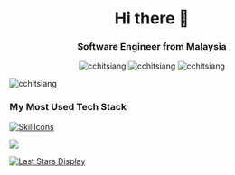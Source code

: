 ### 
<h1 align="center">Hi there 👋</h1>
<h3 align="center">Software Engineer from Malaysia</h3>

<p align="center">
  <img src="https://komarev.com/ghpvc/?username=cchitsiang" alt="cchitsiang" />
  <img src="https://badges.pufler.dev/years/cchitsiang" alt="cchitsiang" />
  <img src="https://badges.pufler.dev/commits/monthly/cchitsiang" alt="cchitsiang" />
</p>

<p align="left">
  <img align="center" src="https://github-readme-stats.calvinchankf.vercel.app/api?username=cchitsiang&show_icons=true&hide=issues" alt="cchitsiang" />
</p>

### My Most Used Tech Stack
[![SkillIcons](https://skillicons.dev/icons?i=js,ts,dotnet,react,nodejs,nestjs,mongodb,prisma,docker)](https://skillicons.dev)

![](https://hit.yhype.me/github/profile?user_id=343107)

[![Last Stars Display](https://badges.pufler.dev/last-stars/cchitsiang?count=9&padding=15&perRow=3)](https://badges.pufler.dev)


<!--![Top Languages](https://github-readme-stats.vercel.app/api/top-langs/?username=cchitsiang)-->


<!--
**cchitsiang/cchitsiang** is a ✨ _special_ ✨ repository because its `README.md` (this file) appears on your GitHub profile.

Here are some ideas to get you started:

- 🔭 I’m currently working on ...
- 🌱 I’m currently learning ...
- 👯 I’m looking to collaborate on ...
- 🤔 I’m looking for help with ...
- 💬 Ask me about ...
- 📫 How to reach me: ...
- 😄 Pronouns: ...
- ⚡ Fun fact: ...
-->

